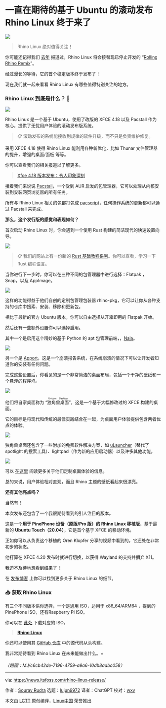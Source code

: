 [#]: subject: "Rolling-Release Ubuntu-based Rhino Linux Has Landed"
[#]: via: "https://news.itsfoss.com/rhino-linux-release/"
[#]: author: "Sourav Rudra https://news.itsfoss.com/author/sourav/"
[#]: collector: "lujun9972"
[#]: translator: "ChatGPT"
[#]: reviewer: "wxy"
[#]: publisher: "wxy"
[#]: url: "https://linux.cn/article-16110-1.html"

一直在期待的基于 Ubuntu 的滚动发布 Rhino Linux 终于来了
======

![][0]

> Rhino Linux 绝对值得关注！

你可能还记得我们 [去年][1] 报道过，Rhino Linux 将会接替现已停止开发的 “[Rolling Rhino Remix][2]”。

经过漫长的等待，它的首个稳定版本终于发布了！

现在我们就一起来看看 Rhino Linux 有哪些值得特别关注的地方。

### Rhino Linux 到底是什么？ 🦏

![][3]

Rhino Linux 是一个基于 Ubuntu，使用了改版的 XFCE 4.18 以及 Pacstall 作为核心，提供了无忧用户体验的滚动发布版系统。

> 📋 滚动发布的系统能接收到规律的软件升级，而不只是负责维护修复。

采用 XFCE 4.18 使得 Rhino Linux 能利用各种新优化，比如 Thunar 文件管理器的提升，增强的桌面/面板 等等。

你可以查看我们的相关报道以了解更多。

> [Xfce 4.18 版本发布：令人印象深刻][4]

接着我们来说说 [Pacstall][5]，一个受到 AUR 启发的包管理器，它可以处理从内核安装到安装网页浏览器的所有任务。

所有与 Rhino Linux 相关的包都打包成 [pacscript][6]，任何操作系统的更新都可以通过 Pacstall 来完成。

**那么，这个发行版的感觉和表现如何？**

首次启动 Rhino Linux 时，你会遇到一个使用 Rust 构建的简洁现代的快速设置向导。

![][7]

> 📋 我们的网站上有一份新的 [Rust 基础教程系列][8]。你可以查看，学习一下 Rust 编程语言。

当你进行下一步时，你可以在三种不同的包管理器中进行选择：Flatpak ，Snap，以及 AppImage。

![][9]

这样的功能得益于他们自创的定制包管理包装器 rhino-pkg，它可以让你从各种支持的仓库中搜索、安装、移除和更新包。

相比于最新的官方 Ubuntu 版本，你可以自由选择从开箱即用的 Flatpak 开始。

然后还有一些额外设置你可以选择启用。

其中一个是启用这个精妙的基于 Python 的 apt 包管理前端，，[Nala][10]。

![][11]

另一个是 [Apport][13]，这是一个崩溃报告系统，在系统崩溃的情况下可以让开发者知道你的安装有任何问题。

完成这些设置后，你看见的是一个非常简洁的桌面布局，包括一个干净的壁纸和一个悬浮的程序坞。

![][14]

他们将自家桌面称为 “<ruby>独角兽桌面<rt>Unicorn Desktop</rt></ruby>”，这是一个基于大幅修改过的 XFCE 构建的桌面。

它的目标是将现代和传统的最佳实践结合在一起，为桌面用户体验提供包含两者优点的体验。

![][15]

独角兽桌面还包含了一些附加的免费软件解决方案，如 [uLauncher][16]（替代了 spotlight 的搜索工具）、lightpad（作为新的应用启动器）以及许多其他功能。

![][17]

可以 [在这里][18] 阅读更多关于他们定制桌面体验的信息。

总的来说，用户体验相对直观，而且 Rhino 主题的壁纸看起来很漂亮。

**还有其他亮点吗？**

当然有！

本次发布还包含了一个我很期待看到的引人注目的版本。

这是一个**用于 PinePhone 设备（原版/Pro 版）的 Rhino Linux 移植版**，基于最新的 **Ubuntu Touch（20.04）**，它是首个基于 XFCE 的移动环境。

正如你可以从负责这个移植的 Oren Klopfer 分享的视频中看到的，它还处在非常初步的状态。

他打算在 XFCE 4.20 发布时就进行切换，以获得 Wayland 的支持并摒弃 X11。

我迫不及待地想看到结果了！

在 [发布博客][19] 上你可以找到更多关于 Rhino Linux 的细节。

### 📥 获取 Rhino Linux

有三个不同版本供你选择，一个是通用 ISO，适用于 x86_64/ARM64 ，提到的PinePhone ISO，还有Raspberry Pi ISO。

你可以在 [此处][20] 下载对应的 ISO。

> **[Rhino Linux][20]**

你还可以使用其 [GitHub 仓库][21] 中的源代码从头构建。

我非常期待看到 Rhino Linux 在未来能做出什么。⭐

*（题图：MJ/c6cb42de-7196-4759-a9a6-10db8adbc058）*

--------------------------------------------------------------------------------

via: https://news.itsfoss.com/rhino-linux-release/

作者：[Sourav Rudra][a]
选题：[lujun9972][b]
译者：ChatGPT
校对：[wxy](https://github.com/wxy)

本文由 [LCTT](https://github.com/LCTT/TranslateProject) 原创编译，[Linux中国](https://linux.cn/) 荣誉推出

[a]: https://news.itsfoss.com/author/sourav/
[b]: https://github.com/lujun9972
[1]: https://news.itsfoss.com/rhino-linux/
[2]: https://github.com/rollingrhinoremix?ref=news.itsfoss.com
[3]: https://news.itsfoss.com/content/images/2023/05/Rhino_Linux_1.png
[4]: https://news.itsfoss.com/xfce-4-18-release/
[5]: https://pacstall.dev/?ref=news.itsfoss.com
[6]: https://github.com/pacstall/pacstall/wiki/Pacscript-101?ref=news.itsfoss.com
[7]: https://news.itsfoss.com/content/images/2023/05/Rhino_Linux_2.png
[8]: https://itsfoss.com/tag/rust/?ref=news.itsfoss.com
[9]: https://news.itsfoss.com/content/images/2023/05/Rhino_Linux_3.png
[10]: https://itsfoss.com/nala/?ref=news.itsfoss.com
[11]: https://news.itsfoss.com/content/images/2023/05/Rhino_Linux_4.png
[12]: https://itsfoss.com/content/images/size/w256h256/2022/12/android-chrome-192x192.png
[13]: https://wiki.ubuntu.com/Apport?ref=news.itsfoss.com
[14]: https://news.itsfoss.com/content/images/2023/05/Rhino_Linux_5.png
[15]: https://news.itsfoss.com/content/images/2023/05/Rhino_Linux_6.png
[16]: https://ulauncher.io/?ref=news.itsfoss.com
[17]: https://news.itsfoss.com/content/images/2023/05/Rhino_Linux_7.png
[18]: https://rhinolinux.org/unicorn.html?ref=news.itsfoss.com
[19]: https://rhinolinux.org/news-6.html?ref=news.itsfoss.com
[20]: https://rhinolinux.org/download.html?ref=news.itsfoss.com
[21]: https://github.com/rhino-linux?ref=news.itsfoss.com
[22]: https://mastodon.social/@itsfoss?ref=news.itsfoss.com
[23]: https://t.me/itsfoss_official?ref=news.itsfoss.com
[24]: https://linuxhandbook.com/tag/bash-beginner/
[25]: https://itsfoss.community/
[26]: https://itsfoss.com/newsletter/
[0]: https://img.linux.net.cn/data/attachment/album/202308/19/225228tqqrndfredi8drge.jpg
